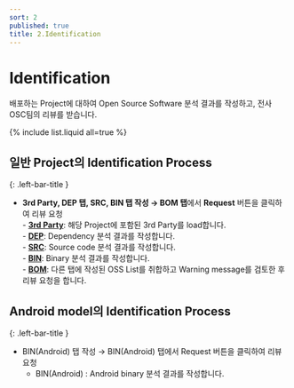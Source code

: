 ```yaml
---
sort: 2 
published: true
title: 2.Identification 
---
```



# Identification 
<div class="note">
배포하는 Project에 대하여 Open Source Software 분석 결과를 작성하고, 전사 OSC팀의 리뷰를 받습니다.
</div>

{% include list.liquid all=true %}

## 일반 Project의 Identification Process
{: .left-bar-title }
- **3rd Party, DEP 탭, SRC, BIN 탭 작성 → BOM 탭**에서 **Request** 버튼을 클릭하여 리뷰 요청  
        - [**3rd Party**](https://fosslight.org/hub-guide/tutorial/1_project/2_Identification/1_3rd_Party_Tab.html): 해당 Project에 포함된 3rd Party를 load합니다.  
        - [**DEP**](https://fosslight.org/hub-guide/tutorial/1_project/2_Identification/2_DEP_Tab.html): Dependency 분석 결과를 작성합니다.  
        - [**SRC**](https://fosslight.org/hub-guide/tutorial/1_project/2_Identification/3_SRC_Tab.html): Source code 분석 결과를 작성합니다.  
        - [**BIN**](https://fosslight.org/hub-guide/tutorial/1_project/2_Identification/4_BIN_Tab.html): Binary 분석 결과를 작성합니다.  
        - [**BOM**](https://fosslight.org/hub-guide/tutorial/1_project/2_Identification/5_BOM_Tab.html): 다른 탭에 작성된 OSS List를 취합하고 Warning message를 검토한 후 리뷰 요청을 합니다.  

## Android model의 Identification Process
{: .left-bar-title }
- BIN(Android) 탭 작성 → BIN(Android) 탭에서 Request 버튼을 클릭하여 리뷰 요청
    - BIN(Android) : Android binary 분석 결과를 작성합니다.


